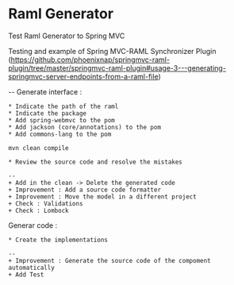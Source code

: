 # Raml Generator
Test Raml Generator to Spring MVC

Testing and example of Spring MVC-RAML Synchronizer Plugin (https://github.com/phoenixnap/springmvc-raml-plugin/tree/master/springmvc-raml-plugin#usage-3---generating-springmvc-server-endpoints-from-a-raml-file)

--
Generate interface :

	* Indicate the path of the raml
	* Indicate the package
	* Add spring-webmvc to the pom
	* Add jackson (core/annotations) to the pom
	* Add commons-lang to the pom

	mvn clean compile
	
    * Review the source code and resolve the mistakes

    --
 	+ Add in the clean -> Delete the generated code
 	+ Improvement : Add a source code formatter
 	+ Improvement : Move the model in a different project 
 	+ Check : Validations
 	+ Check : Lombock
 	
 Generar code :

 	* Create the implementations 

 	--
 	+ Improvement : Generate the source code of the compoment automatically
 	+ Add Test
 	
